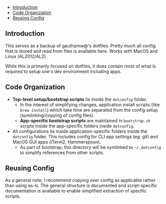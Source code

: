 - [Introduction](#introduction)
- [Code Organization](#code-organization)
- [Reusing Config](#reusing-config)


## Introduction
This serves as a backup of gauthamw@'s dotfiles. Pretty much all config that is stored and read from files is available here. Works with MacOS and Linux (AL2012/AL2).

While this is primarily focused on dotfiles, it does contain most of what is required to setup one's dev environment including apps.

## Code Organization

- **Top-level setup/bootstrap scripts** lie inside the `dotconfig` folder.
  - In the interest of simplifying changes, application install scripts (like `brew install`) which take time are separated from the config setup (symlinking/copying of config files).
  - **App-specific bootstrap scripts** are maintained in `bootstrap.sh` scripts inside the app-specific folders inside `dotconfig`.
- All configurations lie inside application-specific folders inside the `dotconfig` folder. This includes config for CLI app settings (eg: git) and MacOS GUI apps (iTerm2, Hammerspoon).
  - As part of bootstrap, this directory will be symlinked to `~/.dotconfig` to simplify references from other scripts.

## Reusing Config
As a general note, I recommend copying over config as applicable rather than using as-is. The general structure is documented and script-specific documentation is available to enable simplified extraction of specific scripts.
